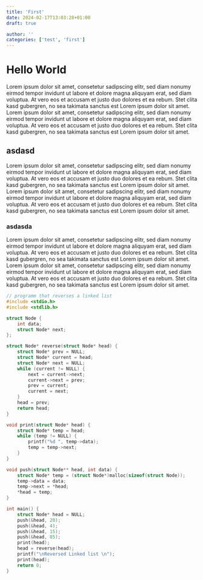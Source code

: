 ```yaml
---
title: 'First'
date: 2024-02-17T13:03:28+01:00
draft: true

author: ''
categories: ['test', 'first']
---
```


# Hello World

Lorem ipsum dolor sit amet, consetetur sadipscing elitr, sed diam nonumy eirmod tempor invidunt ut labore et dolore magna aliquyam erat, sed diam voluptua. At vero eos et accusam et justo duo dolores et ea rebum. Stet clita kasd gubergren, no sea takimata sanctus est Lorem ipsum dolor sit amet. Lorem ipsum dolor sit amet, consetetur sadipscing elitr, sed diam nonumy eirmod tempor invidunt ut labore et dolore magna aliquyam erat, sed diam voluptua. At vero eos et accusam et justo duo dolores et ea rebum. Stet clita kasd gubergren, no sea takimata sanctus est Lorem ipsum dolor sit amet.

## asdasd 

Lorem ipsum dolor sit amet, consetetur sadipscing elitr, sed diam nonumy eirmod tempor invidunt ut labore et dolore magna aliquyam erat, sed diam voluptua. At vero eos et accusam et justo duo dolores et ea rebum. Stet clita kasd gubergren, no sea takimata sanctus est Lorem ipsum dolor sit amet. Lorem ipsum dolor sit amet, consetetur sadipscing elitr, sed diam nonumy eirmod tempor invidunt ut labore et dolore magna aliquyam erat, sed diam voluptua. At vero eos et accusam et justo duo dolores et ea rebum. Stet clita kasd gubergren, no sea takimata sanctus est Lorem ipsum dolor sit amet.


### asdasda 

Lorem ipsum dolor sit amet, consetetur sadipscing elitr, sed diam nonumy eirmod tempor invidunt ut labore et dolore magna aliquyam erat, sed diam voluptua. At vero eos et accusam et justo duo dolores et ea rebum. Stet clita kasd gubergren, no sea takimata sanctus est Lorem ipsum dolor sit amet. Lorem ipsum dolor sit amet, consetetur sadipscing elitr, sed diam nonumy eirmod tempor invidunt ut labore et dolore magna aliquyam erat, sed diam voluptua. At vero eos et accusam et justo duo dolores et ea rebum. Stet clita kasd gubergren, no sea takimata sanctus est Lorem ipsum dolor sit amet.

```c 
// programm that reverses a linked list
#include <stdio.h>
#include <stdlib.h>

struct Node {
    int data;
    struct Node* next;
};

struct Node* reverse(struct Node* head) {
    struct Node* prev = NULL;
    struct Node* current = head;
    struct Node* next = NULL;
    while (current != NULL) {
        next = current->next;
        current->next = prev;
        prev = current;
        current = next;
    }
    head = prev;
    return head;
}

void print(struct Node* head) {
    struct Node* temp = head;
    while (temp != NULL) {
        printf("%d ", temp->data);
        temp = temp->next;
    }
}

void push(struct Node** head, int data) {
    struct Node* temp = (struct Node*)malloc(sizeof(struct Node));
    temp->data = data;
    temp->next = *head;
    *head = temp;
}

int main() {
    struct Node* head = NULL;
    push(&head, 20);
    push(&head, 4);
    push(&head, 15);
    push(&head, 85);
    print(head);
    head = reverse(head);
    printf("\nReversed Linked list \n");
    print(head);
    return 0;
}
```
